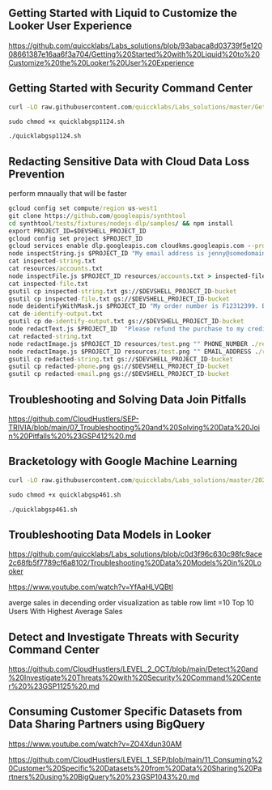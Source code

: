 ## Getting Started with Liquid to Customize the Looker User Experience

https://github.com/quiccklabs/Labs_solutions/blob/93abaca8d03739f5e12008661387e16aa6f3a704/Getting%20Started%20with%20Liquid%20to%20Customize%20the%20Looker%20User%20Experience



## Getting Started with Security Command Center
```cmd
curl -LO raw.githubusercontent.com/quiccklabs/Labs_solutions/master/Getting%20Started%20with%20Security%20Command%20Center/quicklabgsp1124.sh

sudo chmod +x quicklabgsp1124.sh

./quicklabgsp1124.sh
```

## Redacting Sensitive Data with Cloud Data Loss Prevention

perform mnaually that will be faster
```cmd
gcloud config set compute/region us-west1
git clone https://github.com/googleapis/synthtool
cd synthtool/tests/fixtures/nodejs-dlp/samples/ && npm install
export PROJECT_ID=$DEVSHELL_PROJECT_ID
gcloud config set project $PROJECT_ID
gcloud services enable dlp.googleapis.com cloudkms.googleapis.com --project $PROJECT_ID
node inspectString.js $PROJECT_ID "My email address is jenny@somedomain.com and you can call me at 555-867-5309" > inspected-string.txt
cat inspected-string.txt
cat resources/accounts.txt
node inspectFile.js $PROJECT_ID resources/accounts.txt > inspected-file.txt
cat inspected-file.txt
gsutil cp inspected-string.txt gs://$DEVSHELL_PROJECT_ID-bucket
gsutil cp inspected-file.txt gs://$DEVSHELL_PROJECT_ID-bucket
node deidentifyWithMask.js $PROJECT_ID "My order number is F12312399. Email me at anthony@somedomain.com" > de-identify-output.txt
cat de-identify-output.txt
gsutil cp de-identify-output.txt gs://$DEVSHELL_PROJECT_ID-bucket
node redactText.js $PROJECT_ID  "Please refund the purchase to my credit card 4012888888881881" CREDIT_CARD_NUMBER > redacted-string.txt
cat redacted-string.txt
node redactImage.js $PROJECT_ID resources/test.png "" PHONE_NUMBER ./redacted-phone.png
node redactImage.js $PROJECT_ID resources/test.png "" EMAIL_ADDRESS ./redacted-email.png
gsutil cp redacted-string.txt gs://$DEVSHELL_PROJECT_ID-bucket
gsutil cp redacted-phone.png gs://$DEVSHELL_PROJECT_ID-bucket
gsutil cp redacted-email.png gs://$DEVSHELL_PROJECT_ID-bucket
```

## Troubleshooting and Solving Data Join Pitfalls

https://github.com/CloudHustlers/SEP-TRIVIA/blob/main/07_Troubleshooting%20and%20Solving%20Data%20Join%20Pitfalls%20%23GSP412%20.md


## Bracketology with Google Machine Learning
```cmd
curl -LO raw.githubusercontent.com/quiccklabs/Labs_solutions/master/2024%20Bracketology%20with%20Google%20Machine%20Learning/quicklabgsp461.sh

sudo chmod +x quicklabgsp461.sh

./quicklabgsp461.sh
```

## Troubleshooting Data Models in Looker

https://github.com/quiccklabs/Labs_solutions/blob/c0d3f96c630c98fc9ace2c68fb5f7789cf6a8102/Troubleshooting%20Data%20Models%20in%20Looker

https://www.youtube.com/watch?v=YfAaHLVQBtI

averge sales in decending order
visualization as table 
row limt =10
Top 10 Users With Highest Average Sales

## Detect and Investigate Threats with Security Command Center

https://github.com/CloudHustlers/LEVEL_2_OCT/blob/main/Detect%20and%20Investigate%20Threats%20with%20Security%20Command%20Center%20%23GSP1125%20.md

## Consuming Customer Specific Datasets from Data Sharing Partners using BigQuery

https://www.youtube.com/watch?v=ZO4Xdun30AM

https://github.com/CloudHustlers/LEVEL_1_SEP/blob/main/11_Consuming%20Customer%20Specific%20Datasets%20from%20Data%20Sharing%20Partners%20using%20BigQuery%20%23GSP1043%20.md
